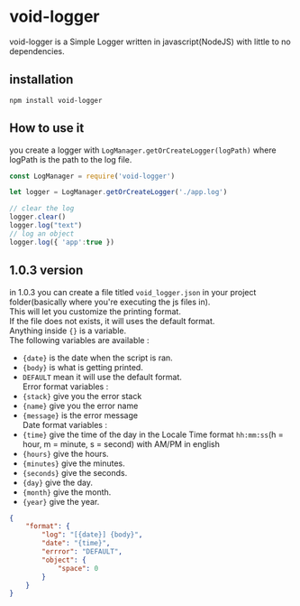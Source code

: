 # void-logger
void-logger is a Simple Logger written in javascript(NodeJS) with little to no dependencies.
## installation
`npm install void-logger`
## How to use it
you create a logger with `LogManager.getOrCreateLogger(logPath)` where logPath is the path to the log file.
```js
const LogManager = require('void-logger')

let logger = LogManager.getOrCreateLogger('./app.log')

// clear the log
logger.clear()
logger.log("text")
// log an object
logger.log({ 'app':true })
```
## 1.0.3 version
in 1.0.3 you can create a file titled `void_logger.json` in your project folder(basically where you're executing the js files in).
<br>This will let you customize the printing format.
<br>If the file does not exists, it will uses the default format.
<br>Anything inside `{}` is a variable.
<br>The following variables are available : 
- `{date}` is the date when the script is ran.
- `{body}` is what is getting printed.
- `DEFAULT` mean it will use the default format.
<br>Error format variables : 
- `{stack}` give you the error stack
- `{name}` give you the error name
- `{message}` is the error message
<br> Date format variables :
- `{time}` give the time of the day in the Locale Time format `hh:mm:ss`(h = hour, m = minute, s = second) with AM/PM in english
- `{hours}` give the hours.
- `{minutes}` give the minutes.
- `{seconds}` give the seconds.
- `{day}` give the day.
- `{month}` give the month.
- `{year}` give the year.
```json
{
    "format": {
        "log": "[{date}] {body}",
        "date": "{time}",
        "errror": "DEFAULT",
        "object": {
            "space": 0
        }
    }
}
```
